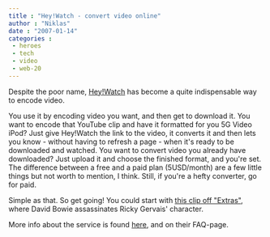 ```yaml
---
title : "Hey!Watch - convert video online"
author : "Niklas"
date : "2007-01-14"
categories : 
 - heroes
 - tech
 - video
 - web-20
---
```


Despite the poor name, [Hey!Watch](http://www.heywatch.com) has become a quite indispensable way to encode video.

You use it by encoding video you want, and then get to download it. You want to encode that YouTube clip and have it formatted for you 5G Video iPod? Just give Hey!Watch the link to the video, it converts it and then lets you know - without having to refresh a page - when it's ready to be downloaded and watched. You want to convert video you already have downloaded? Just upload it and choose the finished format, and you're set. The difference between a free and a paid plan (5USD/month) are a few little things but not worth to mention, I think. Still, if you're a hefty converter, go for paid.

Simple as that. So get going! You could start with [this clip off "Extras"](http://youtube.com/watch?v=iQG_UOuqlM0), where David Bowie assassinates Ricky Gervais' character.

More info about the service is found [here](http://webware.com/8301-1_109-9670941-2.html), and on their FAQ-page.
